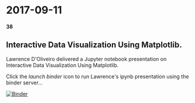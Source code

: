 # 2017-09-11
#### 38

## Interactive Data Visualization Using Matplotlib.

Lawrence D'Oliveiro delivered a Jupyter notebook presentation on Interactive Data 
Visualization Using Matplotlib.

Click the *launch binder* icon to run Lawrence's ipynb presentation using the binder server...

[![Binder](https://mybinder.org/badge_logo.svg)](https://mybinder.org/v2/gh/HamPUG/meetings/master?filepath=2017%2F2017-09-11%2Fldo%2FInteractive%20Data%20Visualization%20Using%20Matplotlib.ipynb)
